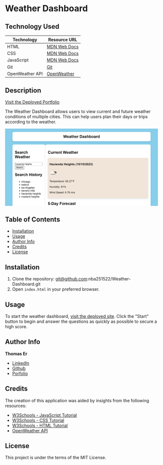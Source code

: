 # Weather Dashboard

## Technology Used

| Technology | Resource URL |
|------------|--------------|
| HTML | [MDN Web Docs](https://developer.mozilla.org/en-US/docs/Web/HTML) |
| CSS  | [MDN Web Docs](https://developer.mozilla.org/en-US/docs/Web/CSS) |
| JavaScript | [MDN Web Docs](https://developer.mozilla.org/en-US/docs/Web/JavaScript) |
| Git  | [Git](https://git-scm.com/) |
| OpenWeather API    | [OpenWeather](https://openweathermap.org/) |

## Description

[Visit the Deployed Portfolio](https://nba251522.github.io/Weather-Dashboard/)

The Weather Dashboard allows users to view current and future weather conditions of multiple cities. This can help users plan their days or trips according to the weather.

![Weather Dashboard Page Image](Develop/images/Webpage%20snip.PNG)

## Table of Contents 
- [Installation](#installation)                                         
- [Usage](#usage)
- [Author Info](#author-info)
- [Credits](#credits)
- [License](#license)

## Installation

1. Clone the repository: git@github.com:nba251522/Weather-Dashboard.git
2. Open `index.html` in your preferred browser.

## Usage                                                                            

To start the weather dashboard, [visit the deployed site](https://nba251522.github.io/Weather-Dashboard/). Click the "Start" button to begin and answer the questions as quickly as possible to secure a high score.

## Author Info

**Thomas Er**
- [LinkedIn](https://www.linkedin.com/in/thomas-er-9b77321b9)
- [Github](https://github.com/nba251522)
- [Porfolio]()

## Credits

The creation of this application was aided by insights from the following resources:

- [W3Schools - JavaScript Tutorial](https://www.w3schools.com/js/)
- [W3Schools - CSS Tutorial](https://www.w3schools.com/css/default.asp)
- [W3Schools - HTML Tutorial](https://www.w3schools.com/html/default.asp)
- [OpenWeather API](https://openweathermap.org/api)

## License

This project is under the terms of the MIT License.